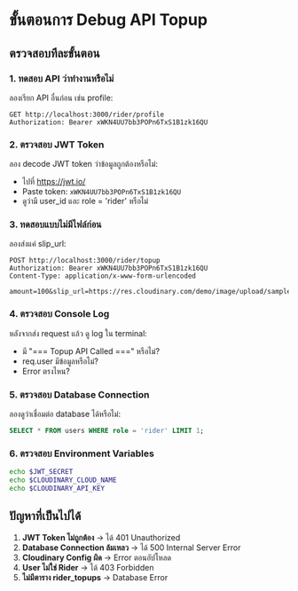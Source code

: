 # ขั้นตอนการ Debug API Topup

## ตรวจสอบทีละขั้นตอน

### 1. ทดสอบ API ว่าทำงานหรือไม่
ลองเรียก API อื่นก่อน เช่น profile:
```
GET http://localhost:3000/rider/profile
Authorization: Bearer xWKN4UU7bb3POPn6TxS1B1zk16QU
```

### 2. ตรวจสอบ JWT Token
ลอง decode JWT token ว่าข้อมูลถูกต้องหรือไม่:
- ไปที่ https://jwt.io/
- Paste token: `xWKN4UU7bb3POPn6TxS1B1zk16QU`
- ดูว่ามี user_id และ role = 'rider' หรือไม่

### 3. ทดสอบแบบไม่มีไฟล์ก่อน
ลองส่งแค่ slip_url:
```
POST http://localhost:3000/rider/topup
Authorization: Bearer xWKN4UU7bb3POPn6TxS1B1zk16QU
Content-Type: application/x-www-form-urlencoded

amount=100&slip_url=https://res.cloudinary.com/demo/image/upload/sample.jpg
```

### 4. ตรวจสอบ Console Log
หลังจากส่ง request แล้ว ดู log ใน terminal:
- มี "=== Topup API Called ===" หรือไม่?
- req.user มีข้อมูลหรือไม่?
- Error ตรงไหน?

### 5. ตรวจสอบ Database Connection
ลองดูว่าเชื่อมต่อ database ได้หรือไม่:
```sql
SELECT * FROM users WHERE role = 'rider' LIMIT 1;
```

### 6. ตรวจสอบ Environment Variables
```bash
echo $JWT_SECRET
echo $CLOUDINARY_CLOUD_NAME
echo $CLOUDINARY_API_KEY
```

## ปัญหาที่เป็นไปได้

1. **JWT Token ไม่ถูกต้อง** → ได้ 401 Unauthorized
2. **Database Connection ล้มเหลว** → ได้ 500 Internal Server Error
3. **Cloudinary Config ผิด** → Error ตอนอัปโหลด
4. **User ไม่ใช่ Rider** → ได้ 403 Forbidden
5. **ไม่มีตาราง rider_topups** → Database Error